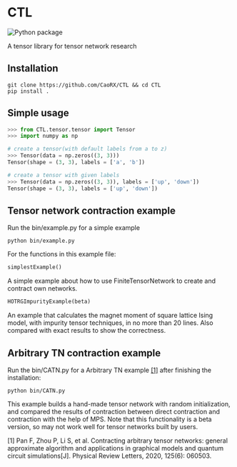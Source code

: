 # CTL
![Python package](https://github.com/CaoRX/CTL/actions/workflows/python-package.yml/badge.svg)

A tensor library for tensor network research

## Installation

```console
git clone https://github.com/CaoRX/CTL && cd CTL
pip install .
```

## Simple usage
```python
>>> from CTL.tensor.tensor import Tensor 
>>> import numpy as np

# create a tensor(with default labels from a to z)
>>> Tensor(data = np.zeros((3, 3)))
Tensor(shape = (3, 3), labels = ['a', 'b'])

# create a tensor with given labels
>>> Tensor(data = np.zeros((3, 3)), labels = ['up', 'down'])
Tensor(shape = (3, 3), labels = ['up', 'down'])
```

## Tensor network contraction example

Run the bin/example.py for a simple example
```console
python bin/example.py
```

For the functions in this example file:

```python
simplestExample()
```
A simple example about how to use FiniteTensorNetwork to create and contract own networks.

```python
HOTRGImpurityExample(beta)
```
An example that calculates the magnet moment of square lattice Ising model, with impurity tensor techniques, in no more than 20 lines. Also compared with exact results to show the correctness.

## Arbitrary TN contraction example
Run the bin/CATN.py for a Arbitrary TN example [\[1\]](https://journals.aps.org/prl/abstract/10.1103/PhysRevLett.125.060503) after finishing the installation:
```console
python bin/CATN.py
```

This example builds a hand-made tensor network with random initialization, and compared the results of contraction between direct contraction and contraction with the help of MPS. Note that this functionality is a beta version, so may not work well for tensor networks built by users.

\[1\] Pan F, Zhou P, Li S, et al. Contracting arbitrary tensor networks: general approximate algorithm and applications in graphical models and quantum circuit simulations\[J\]. Physical Review Letters, 2020, 125(6): 060503.
